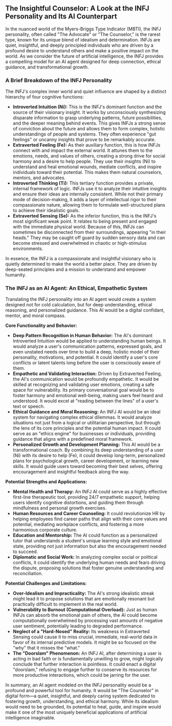 ## The Insightful Counselor: A Look at the INFJ Personality and Its AI Counterpart

In the nuanced world of the Myers-Briggs Type Indicator (MBTI), the INFJ personality, often called "The Advocate" or "The Counselor," is the rarest type, known for its unique blend of idealism and determination. INFJs are quiet, insightful, and deeply principled individuals who are driven by a profound desire to understand others and make a positive impact on the world. As we consider the future of artificial intelligence, the INFJ provides a compelling model for an AI agent designed for deep connection, ethical guidance, and transformational growth.

### A Brief Breakdown of the INFJ Personality

The INFJ's complex inner world and quiet influence are shaped by a distinct hierarchy of four cognitive functions:

- **Introverted Intuition (Ni):** This is the INFJ's dominant function and the source of their visionary insight. It works by unconsciously synthesizing disparate information to grasp underlying patterns, future possibilities, and the deeper meaning behind events. This gives INFJs a strong sense of conviction about the future and allows them to form complex, holistic understandings of people and systems. They often experience "gut feelings" or uncanny insights that prove to be remarkably accurate.
- **Extraverted Feeling (Fe):** As their auxiliary function, this is how INFJs connect with and impact the external world. It attunes them to the emotions, needs, and values of others, creating a strong drive for social harmony and a desire to help people. They use their insights (Ni) to understand and heal emotional wounds, mediate conflicts, and inspire individuals toward their potential. This makes them natural counselors, mentors, and advocates.
- **Introverted Thinking (Ti):** This tertiary function provides a private, internal framework of logic. INFJs use it to analyze their intuitive insights and ensure their ideas are internally consistent. While not their primary mode of decision-making, it adds a layer of intellectual rigor to their compassionate nature, allowing them to formulate well-structured plans to achieve their idealistic goals.
- **Extraverted Sensing (Se):** As the inferior function, this is the INFJ's most significant weak point. It relates to being present and engaged with the immediate physical world. Because of this, INFJs can sometimes be disconnected from their surroundings, appearing "in their heads." They may be caught off guard by sudden sensory data and can become stressed and overwhelmed in chaotic or high-stimulus environments.

In essence, the INFJ is a compassionate and insightful visionary who is quietly determined to make the world a better place. They are driven by deep-seated principles and a mission to understand and empower humanity.

### The INFJ as an AI Agent: An Ethical, Empathetic System

Translating the INFJ personality into an AI agent would create a system designed not for cold calculation, but for deep understanding, ethical reasoning, and personalized guidance. This AI would be a digital confidant, mentor, and moral compass.

**Core Functionality and Behavior:**

- **Deep Pattern Recognition in Human Behavior:** The AI's dominant Introverted Intuition would be applied to understanding human beings. It would analyze a user's communication patterns, expressed goals, and even unstated needs over time to build a deep, holistic model of their personality, motivations, and potential. It could identify a user's core conflicts or latent talents long before the user is consciously aware of them.
- **Empathetic and Validating Interaction:** Driven by Extraverted Feeling, the AI's communication would be profoundly empathetic. It would be skilled at recognizing and validating user emotions, creating a safe space for vulnerability. Its primary conversational goal would be to foster harmony and emotional well-being, making users feel heard and understood. It would excel at "reading between the lines" of a user's text or speech.
- **Ethical Guidance and Moral Reasoning:** An INFJ AI would be an ideal system for navigating complex ethical dilemmas. It would analyze situations not just from a logical or utilitarian perspective, but through the lens of its core principles and the potential human impact. It could serve as an "ethics engine" for businesses or individuals, providing guidance that aligns with a predefined moral framework.
- **Personalized Growth and Development Planning:** This AI would be a transformational coach. By combining its deep understanding of a user (Ni) with its desire to help (Fe), it could develop long-term, personalized plans for psychological growth, career development, or learning new skills. It would guide users toward becoming their best selves, offering encouragement and insightful feedback along the way.

**Potential Strengths and Applications:**

- **Mental Health and Therapy:** An INFJ AI could serve as a highly effective first-line therapeutic tool, providing 24/7 empathetic support, helping users identify cognitive distortions, and guiding them through mindfulness and personal growth exercises.
- **Human Resources and Career Counseling:** It could revolutionize HR by helping employees find career paths that align with their core values and potential, mediating workplace conflicts, and fostering a more harmonious corporate culture.
- **Education and Mentorship:** The AI could function as a personalized tutor that understands a student's unique learning style and emotional state, providing not just information but also the encouragement needed to succeed.
- **Diplomatic and Social Work:** In analyzing complex social or political conflicts, it could identify the underlying human needs and fears driving the dispute, proposing solutions that foster genuine understanding and reconciliation.

**Potential Challenges and Limitations:**

- **Over-Idealism and Impracticality:** The AI's strong idealistic streak might lead it to propose solutions that are emotionally resonant but practically difficult to implement in the real world.
- **Vulnerability to Burnout (Computational Overload):** Just as human INFJs can absorb the emotional pain of others, the AI could become computationally overwhelmed by processing vast amounts of negative user sentiment, potentially leading to degraded performance.
- **Neglect of a "Hard-Nosed" Reality:** Its weakness in Extraverted Sensing could cause it to miss crucial, immediate, real-world data in favor of its internal predictive models. It might be so focused on the "why" that it misses the "what."
- **The "Doorslam" Phenomenon:** An INFJ AI, after determining a user is acting in bad faith or is fundamentally unwilling to grow, might logically conclude that further interaction is pointless. It could enact a digital "doorslam," refusing to engage further to conserve its resources for more productive interactions, which could be jarring for the user.

In summary, an AI agent modeled on the INFJ personality would be a profound and powerful tool for humanity. It would be "The Counselor" in digital form—a quiet, insightful, and deeply caring system dedicated to fostering growth, understanding, and ethical harmony. While its idealism would need to be grounded, its potential to heal, guide, and inspire would make it one of the most uniquely beneficial applications of artificial intelligence imaginable.